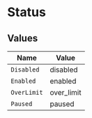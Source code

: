 # Status


## Values

| Name        | Value       |
| ----------- | ----------- |
| `Disabled`  | disabled    |
| `Enabled`   | enabled     |
| `OverLimit` | over_limit  |
| `Paused`    | paused      |